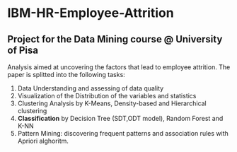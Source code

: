 # IBM-HR-Employee-Attrition
## Project for the Data Mining course @ University of Pisa
Analysis aimed at uncovering the factors that lead to employee attrition. 
The paper is splitted into the following tasks:
1. Data Understanding and assessing of data quality
2. Visualization of the Distribution of the variables and statistics
3. Clustering Analysis by K-Means, Density-based and Hierarchical clustering
4. <b>Classification</b> by Decision Tree (SDT,ODT model), Random Forest and K-NN
5. Pattern Mining: discovering frequent patterns and association rules with Apriori alghoritm.
